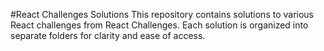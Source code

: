 #React Challenges Solutions
This repository contains solutions to various React challenges from React Challenges. Each solution is organized into separate folders for clarity and ease of access.
